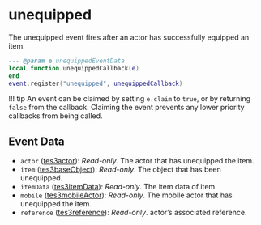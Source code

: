 # unequipped

The unequipped event fires after an actor has successfully equipped an item.

```lua
--- @param e unequippedEventData
local function unequippedCallback(e)
end
event.register("unequipped", unequippedCallback)
```

!!! tip
	An event can be claimed by setting `e.claim` to `true`, or by returning `false` from the callback. Claiming the event prevents any lower priority callbacks from being called.

## Event Data

* `actor` ([tes3actor](../../types/tes3actor)): *Read-only*. The actor that has unequipped the item.
* `item` ([tes3baseObject](../../types/tes3baseObject)): *Read-only*. The object that has been unequipped.
* `itemData` ([tes3itemData](../../types/tes3itemData)): *Read-only*. The item data of item.
* `mobile` ([tes3mobileActor](../../types/tes3mobileActor)): *Read-only*. The mobile actor that has unequipped the item.
* `reference` ([tes3reference](../../types/tes3reference)): *Read-only*. actor’s associated reference.

